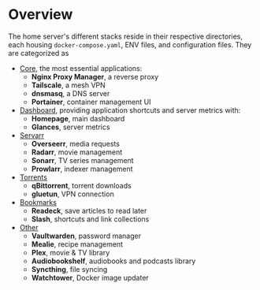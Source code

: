 # Overview
The home server's different stacks reside in their respective directories, each housing `docker-compose.yaml`, ENV files, and configuration files. They are categorized as

- [Core](/stacks/core), the most essential applications:
    - **Nginx Proxy Manager**, a reverse proxy
    - **Tailscale**, a mesh VPN
    - **dnsmasq**, a DNS server
    - **Portainer**, container management UI
- [Dashboard](/stacks/dashboard), providing application shortcuts and server metrics with:
    - **Homepage**, main dashboard
    - **Glances**, server metrics
- [Servarr](/stacks/servarr)
    - **Overseerr**, media requests
    - **Radarr**, movie management
    - **Sonarr**, TV series management
    - **Prowlarr**, indexer management
- [Torrents](/stacks/torrents)
    - **qBittorrent**, torrent downloads
    - **gluetun**, VPN connection
- [Bookmarks](/stacks/bookmarks)
    - **Readeck**, save articles to read later
    - **Slash**, shortcuts and link collections
- [Other](/stacks/other)
    - **Vaultwarden**, password manager
    - **Mealie**, recipe management
    - **Plex**, movie & TV library
    - **Audiobookshelf**, audiobooks and podcasts library
    - **Syncthing**, file syncing
    - **Watchtower**, Docker image updater
